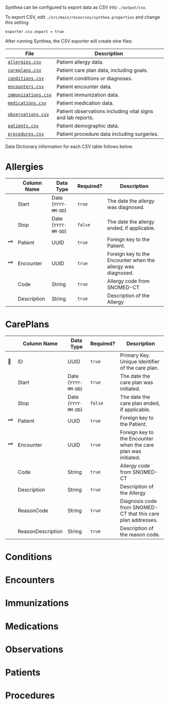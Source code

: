 Synthea can be configured to export data as CSV into `./output/csv`.

To export CSV, edit `./src/main/resources/synthea.properties` and change this setting:

```
exporter.csv.export = true
```

After running Synthea, the CSV exporter will create nine files:

| File | Description |
|------|-------------|
| [`allergies.csv`](#allergies) | Patient allergy data. |
| [`careplans.csv`](#careplans) | Patient care plan data, including goals. |
| [`conditions.csv`](#conditions) | Patient conditions or diagnoses. |
| [`encounters.csv`](#encounters) | Patient encounter data. |
| [`immunizations.csv`](#immunizations) | Patient immunization data. |
| [`medications.csv`](#medications) | Patient medication data. |
| [`observations.csv`](#observations) | Patient observations including vital signs and lab reports. |
| [`patients.csv`](#patients) | Patient demographic data. |
| [`procedures.csv`](#procedures) | Patient procedure data including surgeries. |

Data Dictionary information for each CSV table follows below.

# Allergies

| | Column Name | Data Type | Required? | Description |
|-|-------------|-----------|-----------|-------------|
| | Start | Date (`YYYY-MM-DD`) | `true` | The date the allergy was diagnosed. |
| | Stop | Date (`YYYY-MM-DD`) | `false` | The date the allergy ended, if applicable. |
| :old_key: | Patient | UUID | `true` | Foreign key to the Patient. |
| :old_key: | Encounter | UUID | `true` | Foreign key to the Encounter when the allergy was diagnosed. |
| | Code | String | `true` | Allergy code from SNOMED-CT |
| | Description | String | `true` | Description of the Allergy |

# CarePlans
| | Column Name | Data Type | Required? | Description |
|-|-------------|-----------|-----------|-------------|
| :key: | ID | UUID | `true` | Primary Key. Unique Identifier of the care plan. |
| | Start | Date (`YYYY-MM-DD`) | `true` | The date the care plan was initiated. |
| | Stop | Date (`YYYY-MM-DD`) | `false` | The date the care plan ended, if applicable. |
| :old_key: | Patient | UUID | `true` | Foreign key to the Patient. |
| :old_key: | Encounter | UUID | `true` | Foreign key to the Encounter when the care plan was initiated. |
| | Code | String | `true` | Allergy code from SNOMED-CT |
| | Description | String | `true` | Description of the Allergy |
| | ReasonCode | String | `true` | Diagnosis code from SNOMED-CT that this care plan addresses. |
| | ReasonDescription | String | `true` | Description of the reason code. |

# Conditions

# Encounters

# Immunizations

# Medications

# Observations

# Patients

# Procedures
